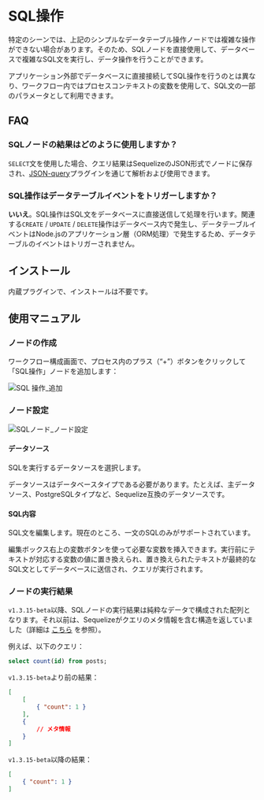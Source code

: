 # SQL操作

特定のシーンでは、上記のシンプルなデータテーブル操作ノードでは複雑な操作ができない場合があります。そのため、SQLノードを直接使用して、データベースで複雑なSQL文を実行し、データ操作を行うことができます。

アプリケーション外部でデータベースに直接接続してSQL操作を行うのとは異なり、ワークフロー内ではプロセスコンテキストの変数を使用して、SQL文の一部のパラメータとして利用できます。

## FAQ

### SQLノードの結果はどのように使用しますか？

`SELECT`文を使用した場合、クエリ結果はSequelizeのJSON形式でノードに保存され、[JSON-query](../workflow-json-query/index.md)プラグインを通じて解析および使用できます。

### SQL操作はデータテーブルイベントをトリガーしますか？

**いいえ**。SQL操作はSQL文をデータベースに直接送信して処理を行います。関連する`CREATE` / `UPDATE` / `DELETE`操作はデータベース内で発生し、データテーブルイベントはNode.jsのアプリケーション層（ORM処理）で発生するため、データテーブルのイベントはトリガーされません。

## インストール

内蔵プラグインで、インストールは不要です。

## 使用マニュアル

### ノードの作成

ワークフロー構成画面で、プロセス内のプラス（“+”）ボタンをクリックして「SQL操作」ノードを追加します：

![SQL 操作_追加](https://static-docs.nocobase.com/0ce40a226d7a5bf3717813e27da40e62.png)

### ノード設定

![SQLノード_ノード設定](https://static-docs.nocobase.com/20240904002334.png)

#### データソース

SQLを実行するデータソースを選択します。

データソースはデータベースタイプである必要があります。たとえば、主データソース、PostgreSQLタイプなど、Sequelize互換のデータソースです。

#### SQL内容

SQL文を編集します。現在のところ、一文のSQLのみがサポートされています。

編集ボックス右上の変数ボタンを使って必要な変数を挿入できます。実行前にテキストが対応する変数の値に置き換えられ、置き換えられたテキストが最終的なSQL文としてデータベースに送信され、クエリが実行されます。

### ノードの実行結果

`v1.3.15-beta`以降、SQLノードの実行結果は純粋なデータで構成された配列となります。それ以前は、Sequelizeがクエリのメタ情報を含む構造を返していました（詳細は [こちら](https://sequelize.org/api/v6/class/src/sequelize.js~sequelize#instance-method-query) を参照）。

例えば、以下のクエリ：

```sql
select count(id) from posts;
```

`v1.3.15-beta`より前の結果：

```json
[
    [
        { "count": 1 }
    ],
    {
        // メタ情報
    }
]
```

`v1.3.15-beta`以降の結果：

```json
[
    { "count": 1 }
]
```


